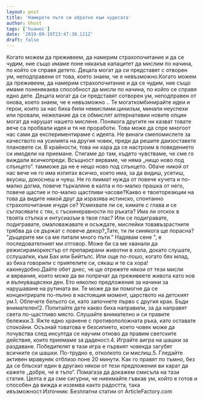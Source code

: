 ```yaml
---
layout: post
title: 'Намерете пътя си обратно към чудесата'
author: Ghost
tags: ['huawei']
date: '2019-09-19T23:47:38.121Z'
draft: false
---
```


Когато можем да преживеем, да намерим страхопочитание и да се чудим, ние също имаме поне някакъв капацитет да мислим по начина, по който се справя детето. Децата могат да си представят с отворен ум, неподправени от това, което знаем, че е невъзможно.Когато можем да преживеем, да намерим страхопочитание и да се чудим, ние също имаме поненякаква способност да мисли по начина, по който се справя едно дете. Децата могат да си представят сотворен ум, неподправен от онова, което знаем, че е невъзможно .. Те могаткомбинирайте идеи и герои, които за нас биха били немислими.цинизъм, минали неуспехи или провали, нежелание да се обмислят алтернативии новите опции могат да нарушат нашето мислене. Понякога другите ни казват товате вече са пробвали идея и тя не проработи. Това може да спре многоот нас сами да експериментираме с идеята. Не винаги смепомислете за качеството на усилията на другия човек, преди да решите даизоставете плановете си. В крайности, това ни кара да се настроим в поведението си имодели на приемане. Стигаме до там, където чувстваме, че сме го виждали всичкопреди. Всъщност вярваме, че няма „нищо ново под слънцето“. тамможе да не е нещо ново под слънцето. Обаче никой от нас вече не го има изпитах всичко, което има, за да видиш, усетиш, вкусиш, докоснеш и чуеш. Не го лиимат нужда от повече кучета и по-малко догма, повече търкаляне в калта и по-малко прашка от него, повече щастие и по-малко щастливи часове?Какво е твоетореакции на това да видите някой друг да изразява истинско, спонтанно страхопочитание ичудя се? Усмихвате ли се, кимате с глава и се съгласявате с тях, с гъскинеравности по ръката? Има ли отскок в твоята стъпка и ентусиазъм в твоя глас? Или се подигравате, подигравате, омаловажавате и осъждате, мислейки товавъзрастните трябва да се държат с повече декор?„Тате, ти ли синякога ще порасна? "дъщерите ми са ме питали много пъти." Надявам сене ", е последователният ми отговор. Може би са ме хванали да режисираморкестър от препарирани животни в хола, докато слушате, сслушалки, към Бах или Бийтълс. Или още по-лошо, когато бях млад, аз биха говорили с приятелите си, сякаш и те са хора! какнеудобно.Дайте обет днес, че ще отрежете някои от тези мисли и вярвания, които може да ви попречат да преживеете живота като нов и вълнуващвсеки ден. Ето няколко предложения за начини за нарушаване на рутината ви. Те може да ви помогне да се концентрирате по-пълно в настоящия момент, царството на детският ум.1. Облечете бельото си, като започнете първо с другия крак. Бъди внимателен!2. Попитайте дете какво биха направили, за да направят света по-щастливо място. Слушайте внимателно и си правите бележки.3. Яжте едно хранене с противоположната ръка, като оставате спокойни. Осъзнай товатова е безсилието, което човек може да почувства след инсултда се научим отново да правим светските действия, които приемаме за даденост.4. Играйте aигра на шашки за раздаване. Победителят в тази игра е първият човекда загубят всичките си шашки. По-трудно е, отколкото си мислиш.5. Гледайте активен мравуняк отблизо поне 20 минути. Как го правят по тъмно, без да се блъскат един в другако някои от тези предложения ви карат да кажете „добре, че е тъпо“. Помагаза да докажем смисъла на тази статия. Целта е да сме сигурни, че ниеимайте гъвкав ум, който е готов и способен да вижда и изземва както радостта, така ивъзможност.Източник: Безплатни статии от ArticleFactory.com
